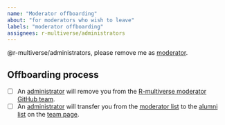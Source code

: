 ```yaml
---
name: "Moderator offboarding"
about: "for moderators who wish to leave"
labels: "moderator offboarding"
assignees: r-multiverse/administrators
---
```


@r-multiverse/administrators, please remove me as [moderator](https://r-multiverse.org/team.html#moderators).

## Offboarding process

- [ ] An [administrator](https://r-multiverse.org/team.html#administrators) will remove you from the [R-multiverse moderator GitHub team](https://github.com/orgs/r-multiverse/teams/moderators).
- [ ] An [administrator](https://r-multiverse.org/team.html#administrators) will transfer you from the [moderator list](https://github.com/r-multiverse/r-multiverse.github.io/blob/main/team.md#moderators) to the [alumni list](https://github.com/r-multiverse/r-multiverse.github.io/blob/main/team.md#alumni) on the [team page](https://github.com/r-multiverse/r-multiverse.github.io/blob/main/team.md).
